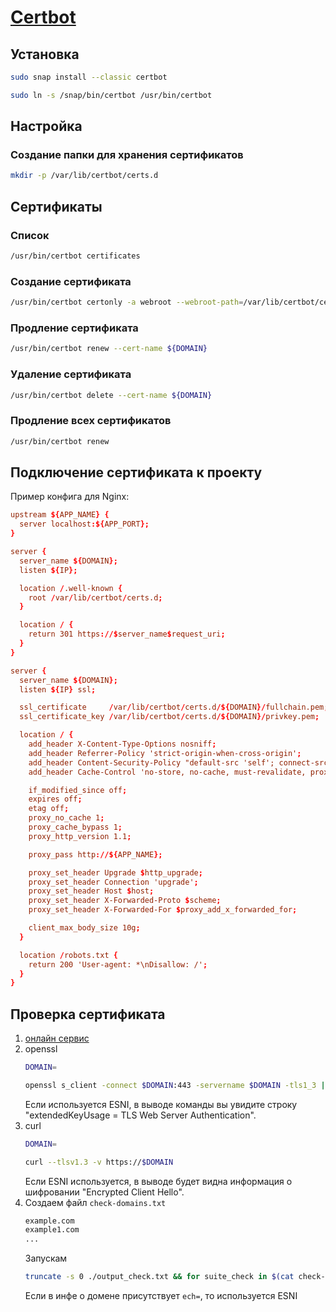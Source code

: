 # [Certbot](https://certbot.eff.org/)

## Установка

```bash
sudo snap install --classic certbot
```

```bash
sudo ln -s /snap/bin/certbot /usr/bin/certbot
```

## Настройка

### Создание папки для хранения сертификатов

```bash
mkdir -p /var/lib/certbot/certs.d
```

## Сертификаты

### Список

```bash
/usr/bin/certbot certificates
```

### Создание сертификата

```bash
/usr/bin/certbot certonly -a webroot --webroot-path=/var/lib/certbot/certs.d -d ${DOMAIN}
```

### Продление сертификата

```bash
/usr/bin/certbot renew --cert-name ${DOMAIN}
```

### Удаление сертификата

```bash
/usr/bin/certbot delete --cert-name ${DOMAIN}
```

### Продление всех сертификатов

```bash
/usr/bin/certbot renew
```

## Подключение сертификата к проекту

Пример конфига для Nginx:

```conf
upstream ${APP_NAME} {
  server localhost:${APP_PORT};
}

server {
  server_name ${DOMAIN};
  listen ${IP};

  location /.well-known {
    root /var/lib/certbot/certs.d;
  }

  location / {
    return 301 https://$server_name$request_uri;
  }
}

server {
  server_name ${DOMAIN};    
  listen ${IP} ssl;

  ssl_certificate     /var/lib/certbot/certs.d/${DOMAIN}/fullchain.pem;
  ssl_certificate_key /var/lib/certbot/certs.d/${DOMAIN}/privkey.pem;

  location / {
    add_header X-Content-Type-Options nosniff;
    add_header Referrer-Policy 'strict-origin-when-cross-origin';
    add_header Content-Security-Policy "default-src 'self'; connect-src * 'self'; frame-src * 'self'; font-src * blob: data:; img-src * blob: data:; media-src * blob: data:; script-src * 'unsafe-inline' 'unsafe-eval'; worker-src * data: blob:; style-src * 'unsafe-inline'; base-uri 'self'; form-action 'self';";
    add_header Cache-Control 'no-store, no-cache, must-revalidate, proxy-revalidate, max-age=0';

    if_modified_since off;
    expires off;
    etag off;
    proxy_no_cache 1;
    proxy_cache_bypass 1;
    proxy_http_version 1.1;

    proxy_pass http://${APP_NAME};

    proxy_set_header Upgrade $http_upgrade;
    proxy_set_header Connection 'upgrade';
    proxy_set_header Host $host;
    proxy_set_header X-Forwarded-Proto $scheme;
    proxy_set_header X-Forwarded-For $proxy_add_x_forwarded_for;

    client_max_body_size 10g;
  }

  location /robots.txt {
    return 200 'User-agent: *\nDisallow: /';
  }
}
```

## Проверка сертификата

1. [онлайн сервис](https://www.ssllabs.com/ssltest/analyze.html)
2. openssl
   ```bash
   DOMAIN=

   openssl s_client -connect $DOMAIN:443 -servername $DOMAIN -tls1_3 | openssl x509 -noout -text
   ```
   Если используется ESNI, в выводе команды вы увидите строку "extendedKeyUsage = TLS Web Server Authentication".
3. curl
   ```bash
   DOMAIN=

   curl --tlsv1.3 -v https://$DOMAIN
   ```
   Если ESNI используется, в выводе будет видна информация о шифровании "Encrypted Client Hello".
4. Создаем файл `check-domains.txt`
   ```txt
   example.com
   example1.com
   ...
   ```
   Запускам
   ```bash
   truncate -s 0 ./output_check.txt && for suite_check in $(cat check-domains.txt); do curl -4s "https://dns.google/resolve?name=${suite_check}&type=HTTPS" | jq; done >> ./output_check.txt
   ```
   Если в инфе о домене присутствует `ech=`, то используется ESNI
